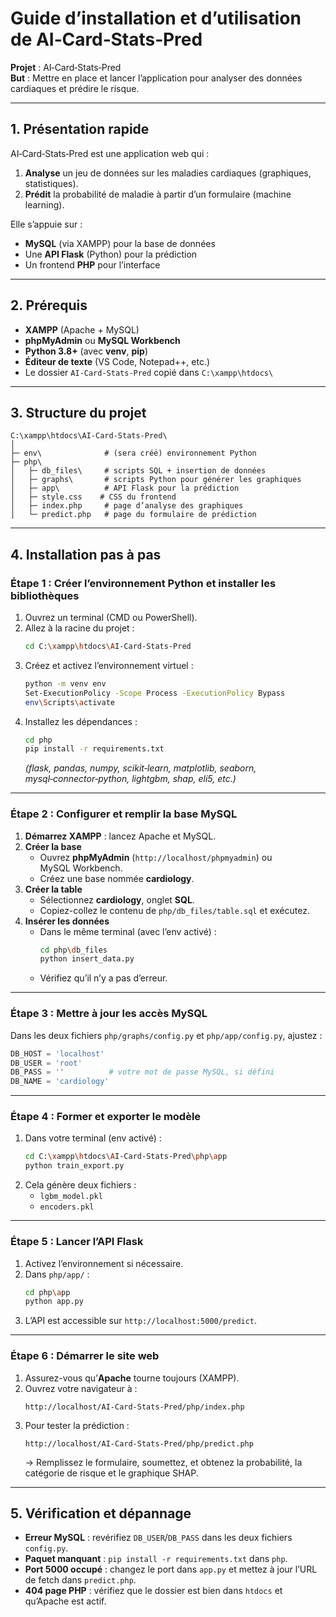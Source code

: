 # Guide d’installation et d’utilisation de AI‑Card‑Stats‑Pred

**Projet** : AI‑Card‑Stats‑Pred  
**But** : Mettre en place et lancer l’application pour analyser des données cardiaques et prédire le risque.

---

## 1. Présentation rapide

AI‑Card‑Stats‑Pred est une application web qui :

1. **Analyse** un jeu de données sur les maladies cardiaques (graphiques, statistiques).  
2. **Prédit** la probabilité de maladie à partir d’un formulaire (machine learning).  

Elle s’appuie sur :
- **MySQL** (via XAMPP) pour la base de données  
- Une **API Flask** (Python) pour la prédiction  
- Un frontend **PHP** pour l’interface  

---

## 2. Prérequis

- **XAMPP** (Apache + MySQL)  
- **phpMyAdmin** ou **MySQL Workbench**  
- **Python 3.8+** (avec **venv**, **pip**)  
- **Éditeur de texte** (VS Code, Notepad++, etc.)  
- Le dossier `AI‑Card‑Stats‑Pred` copié dans `C:\xampp\htdocs\`

---

## 3. Structure du projet

```
C:\xampp\htdocs\AI‑Card‑Stats‑Pred\
│
├─ env\              # (sera créé) environnement Python
├─ php\
│   ├─ db_files\     # scripts SQL + insertion de données
│   ├─ graphs\       # scripts Python pour générer les graphiques
│   ├─ app\          # API Flask pour la prédiction
│   ├─ style.css    # CSS du frontend
│   ├─ index.php     # page d’analyse des graphiques
│   └─ predict.php   # page du formulaire de prédiction
```

---

## 4. Installation pas à pas

### Étape 1 : Créer l’environnement Python et installer les bibliothèques

1. Ouvrez un terminal (CMD ou PowerShell).  
2. Allez à la racine du projet :
   ```bash
   cd C:\xampp\htdocs\AI‑Card‑Stats‑Pred
   ```
3. Créez et activez l’environnement virtuel :
   ```bash
   python -m venv env
   Set-ExecutionPolicy -Scope Process -ExecutionPolicy Bypass
   env\Scripts\activate
   ```
4. Installez les dépendances :
   ```bash
   cd php
   pip install -r requirements.txt
   ```
   *(flask, pandas, numpy, scikit‑learn, matplotlib, seaborn, mysql‑connector‑python, lightgbm, shap, eli5, etc.)*

---

### Étape 2 : Configurer et remplir la base MySQL

1. **Démarrez XAMPP** : lancez Apache et MySQL.  
2. **Créer la base**  
   - Ouvrez **phpMyAdmin** (`http://localhost/phpmyadmin`) ou MySQL Workbench.  
   - Créez une base nommée **cardiology**.  
3. **Créer la table**  
   - Sélectionnez **cardiology**, onglet **SQL**.  
   - Copiez-collez le contenu de `php/db_files/table.sql` et exécutez.  
4. **Insérer les données**  
   - Dans le même terminal (avec l’env activé) :
     ```bash
     cd php\db_files
     python insert_data.py
     ```
   - Vérifiez qu’il n’y a pas d’erreur.

---

### Étape 3 : Mettre à jour les accès MySQL

Dans les deux fichiers `php/graphs/config.py` et `php/app/config.py`, ajustez :
```python
DB_HOST = 'localhost'
DB_USER = 'root'
DB_PASS = ''          # votre mot de passe MySQL, si défini
DB_NAME = 'cardiology'
```

---

### Étape 4 : Former et exporter le modèle

1. Dans votre terminal (env activé) :
   ```bash
   cd C:\xampp\htdocs\AI‑Card‑Stats‑Pred\php\app
   python train_export.py
   ```
2. Cela génère deux fichiers :
   - `lgbm_model.pkl`  
   - `encoders.pkl`  

---

### Étape 5 : Lancer l’API Flask

1. Activez l’environnement si nécessaire.  
2. Dans `php/app/` :
   ```bash
   cd php\app
   python app.py
   ```
3. L’API est accessible sur `http://localhost:5000/predict`.

---

### Étape 6 : Démarrer le site web

1. Assurez-vous qu’**Apache** tourne toujours (XAMPP).  
2. Ouvrez votre navigateur à :
   ```
   http://localhost/AI‑Card‑Stats‑Pred/php/index.php
   ```
3. Pour tester la prédiction :
   ```
   http://localhost/AI‑Card‑Stats‑Pred/php/predict.php
   ```
   → Remplissez le formulaire, soumettez, et obtenez la probabilité, la catégorie de risque et le graphique SHAP.

---

## 5. Vérification et dépannage

- **Erreur MySQL** : revérifiez `DB_USER`/`DB_PASS` dans les deux fichiers `config.py`.  
- **Paquet manquant** : `pip install -r requirements.txt` dans `php`.  
- **Port 5000 occupé** : changez le port dans `app.py` et mettez à jour l’URL de fetch dans `predict.php`.  
- **404 page PHP** : vérifiez que le dossier est bien dans `htdocs` et qu’Apache est actif.
